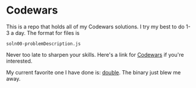
# Codewars

This is a repo that holds all of my Codewars solutions. I try my best to do 1-3 a day.
The format for files is 
```
soln00-problemDescription.js
```
Never too late to sharpen your skills. Here's a link for [Codewars](www.codewars.com/r/PhMNrA) if you're interested. 

My current favorite one I have done is: [double](./soln08-double.js). The binary just blew me away.
